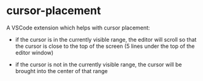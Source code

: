 # cursor-placement

A VSCode extension which helps with cursor placement:

- if the cursor is in the currently visible range, the editor will scroll so
  that the cursor is close to the top of the screen (5 lines under the top of
  the editor window)

- if the cursor is not in the currently visible range, the cursor will be brought
  into the center of that range
